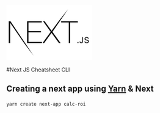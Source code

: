 ![Image of Next Logo](/assets/img/next-logo.png)

#Next JS Cheatsheet CLI

## Creating a next app using [Yarn](https://yarnpkg.com/lang/en/) & Next
```yarn create next-app calc-roi```
